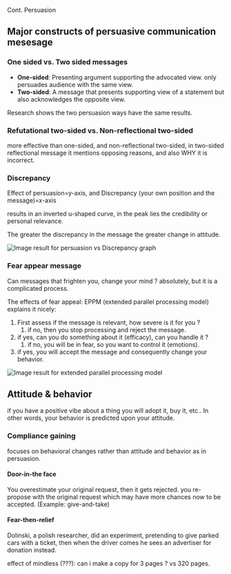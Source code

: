 Cont. Persuasion 

## Major constructs of persuasive communication mesesage

### One sided vs. Two sided messages

* **One-sided**: Presenting argument supporting the advocated view. only persuades audience with the same view. 
* **Two-sided**: A message that presents supporting view of a statement but also acknowledges the opposite view.

Research shows the two persuasion ways have the same results. 

### Refutational two-sided vs. Non-reflectional two-sided

more effective than one-sided, and non-reflectional two-sided, 
in two-sided reflectional message it mentions opposing reasons, and also WHY it is incorrect. 



### Discrepancy

Effect of persuasion=y-axis, and Discrepancy (your own position and the message)=x-axis

results in an inverted u-shaped curve, in the peak lies the credibility or personal relevance. 

The greater the discrepancy in the message the greater change in attitude.

![Image result for persuasion vs Discrepancy graph](https://textimgs.s3.amazonaws.com/LBpubspeakethics/section_20/98413deca3c10ddaca8ec7b0cebb0f4a.jpg)

### Fear appear message 

Can messages that frighten you, change your mind ? absolutely, but it is a complicated process.  

The effects of fear appeal: EPPM (extended parallel processing model) explains it nicely:

1. First assess if the message is relevant, how severe is it for you ? 
   1. if no, then you stop processing and reject the message.
2. if yes, can you do something about it (efficacy), can you handle it ? 
   1. if no, you will be in fear, so you want to control it (emotions).
3. if yes, you will accept the message and consequently change your behavior.  

![Image result for extended parallel processing model](https://www.researchgate.net/profile/Saad_Omer/publication/26692423/figure/fig1/AS:310014712532992@1450924675155/Extended-Parallel-Process-Model-Wittes-Extended-Parallel-Process-Model-EPPM-describes.png)



## Attitude & behavior

if you have a positive vibe about a thing you will adopt it, buy it, etc.. In other words, your behavior is predicted upon your attitude. 

### Compliance gaining

focuses on behavioral changes rather than attitude and behavior as in persuasion. 

#### Door-in-the face

You overestimate your original request, then it gets rejected. you re-propose with the original request which may have more chances now to be accepted. (Example: give-and-take) 

#### Fear-then-relief

Dolinski, a polish  researcher, did an experiment, pretending to give parked cars with a ticket, then when the driver comes he sees an advertiser for donation instead. 

effect of mindless (???): can i make a copy for 3 pages ? vs 320 pages. 

